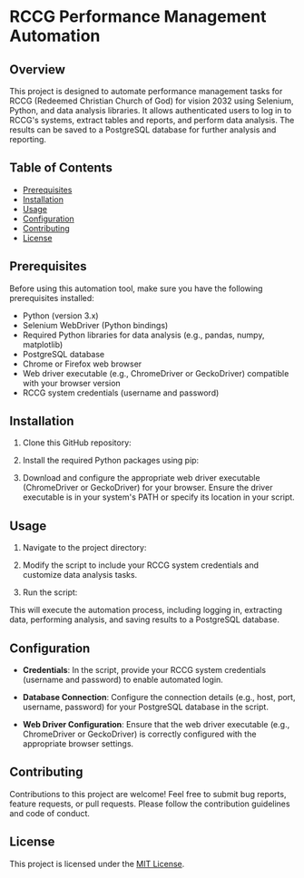 # RCCG Performance Management Automation

## Overview

This project is designed to automate performance management tasks for RCCG (Redeemed Christian Church of God)  for vision 2032 using Selenium, Python, and data analysis libraries. It allows authenticated users to log in to RCCG's systems, extract tables and reports, and perform data analysis. The results can be saved to a PostgreSQL database for further analysis and reporting.

## Table of Contents

- [Prerequisites](#prerequisites)
- [Installation](#installation)
- [Usage](#usage)
- [Configuration](#configuration)
- [Contributing](#contributing)
- [License](#license)

## Prerequisites

Before using this automation tool, make sure you have the following prerequisites installed:

- Python (version 3.x)
- Selenium WebDriver (Python bindings)
- Required Python libraries for data analysis (e.g., pandas, numpy, matplotlib)
- PostgreSQL database
- Chrome or Firefox web browser
- Web driver executable (e.g., ChromeDriver or GeckoDriver) compatible with your browser version
- RCCG system credentials (username and password)

## Installation

1. Clone this GitHub repository:


2. Install the required Python packages using pip:


3. Download and configure the appropriate web driver executable (ChromeDriver or GeckoDriver) for your browser. Ensure the driver executable is in your system's PATH or specify its location in your script.

## Usage

1. Navigate to the project directory:


2. Modify the script to include your RCCG system credentials and customize data analysis tasks.

3. Run the script:


This will execute the automation process, including logging in, extracting data, performing analysis, and saving results to a PostgreSQL database.

## Configuration

- **Credentials**: In the script, provide your RCCG system credentials (username and password) to enable automated login.

- **Database Connection**: Configure the connection details (e.g., host, port, username, password) for your PostgreSQL database in the script.

- **Web Driver Configuration**: Ensure that the web driver executable (e.g., ChromeDriver or GeckoDriver) is correctly configured with the appropriate browser settings.

## Contributing

Contributions to this project are welcome! Feel free to submit bug reports, feature requests, or pull requests. Please follow the contribution guidelines and code of conduct.

## License

This project is licensed under the [MIT License](LICENSE).
